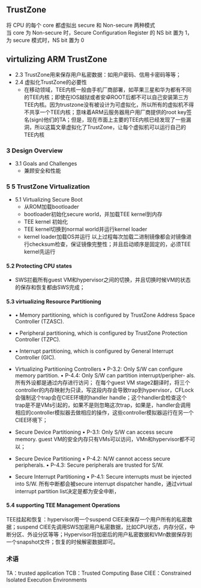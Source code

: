 ## TrustZone
将 CPU 的每个 core 都虚拟出 secure 和 Non-secure 两种模式 </br>
当 core 为 Non-secure 时，Secure Configuration Register 的 NS bit 置为 1，为 secure 模式时，NS bit 置为 0

## virtulizing ARM TrustZone

- 2.3 TrustZone用来保存用户私密数据：如用户密码、信用卡密码等等；
- 2.4 虚拟化TrustZone的必要性
  - 在移动领域，TEE内核一般由手机厂商部署，如苹果三星和华为都有不同的TEE内核；即使在IOS越狱或者安卓ROOT后都不可以自己安装第三方TEE内核。因为trustzone没有被设计为可虚拟化，所以所有的虚拟机不得不共享一个TEE内核；意味着ARM云服务器用户用厂商提供的root key签名(sign)他们的TA；但是，现在市面上主要的TEE内核已经发现了一些漏洞，所以这篇文章虚拟化了TrustZone，让每个虚拟机可以运行自己的TEE内核

### 3 Design Overview
- 3.1 Goals and Challenges
  - 兼顾安全和性能

### 5 5	TrustZone  Virtualization
- 5.1	Virtualizing Secure Boot
  - 从ROM加载bootloader
  - bootloader初始化secure world，并加载TEE kernel到内存
  - TEE kernel 初始化
  - TEE kernel切换到normal world并运行kernel loader
  - kernel loader加载OS并运行
以上过程每次加载二进制镜像都会对镜像进行checksum检查，保证镜像完整性；并且启动顺序是固定的，必须TEE kernel先运行

#### 5.2	Protecting CPU states
  - SWS拦截所有guest VM和hypervisor之间的切换，并且切换时候VM的状态的保存和恢复都由SWS完成；

#### 5.3 virtualizing Resource Partitioning
 - •	Memory partitioning,  which is configured by TrustZone Address Space Controller (TZASC).
 - •	Peripheral partitioning, which is configured by TrustZone Protection Controller (TZPC).
 - •	Interrupt partitioning, which is configured by General Interrupt Controller (GIC).
 
- Virtualizing Partitioning Controllers
•	P-3.2: Only S/W can configure memory partition.
•	P-4.4: Only S/W can partition interrupt/peripher- als.
所有外设都是通过内存进行访问；
在每个guest VM stage2翻译时，将三个controller的内存映射为只读，写这段内存会导致trap到hypervisor，CFLock会强制这个trap会在CIEE环境的handler handle；这个handler会检查这个trap是不是VMs引起的，如果不是则忽略这次trap，如果是，handler会调用相应的controller模拟器去做相应的操作，这些controller模拟器运行在另一个CIEE环境下；

- Secure Device Partitioning
•	P-3.1: Only S/W can access secure memory.
guest VM的安全内存只有VMs可以访问，VMn和hypervisor都不可以；

- Secure Device Partitioning
•	P-4.2: N/W cannot access secure peripherals.
•	P-4.3: Secure peripherals are trusted for S/W.

- Secure Interrupt Partitioning
•	P-4.1: Secure interrupts must be injected into S/W.
所有中断都会被secure interrupt dispatcher handle，通过virtual interrupt partition list决定是都为安全中断，

#### 5.4 supporting TEE Management Operations
TEE挂起和恢复：hypervisor用一个suspend CIEE来保存一个用户所有的私密数据；suspend CIEE先调用SWS加密用户私密数据，比如CPU状态，内存分区，中断分区、外设分区等等；Hypervisor将加密后的用户私密数据和VMn数据保存到一个snapshot文件；恢复的时候解密数据即可。



### 术语
TA：trusted application
TCB：Trusted Computing Base
CIEE：Constrained Isolated Execution Environments
